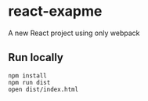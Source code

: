# react-exapme
A new React project using only webpack

## Run locally
```
npm install
npm run dist
open dist/index.html
```
